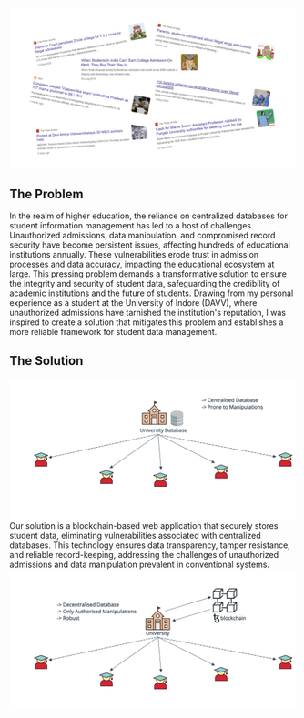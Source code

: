 ![Opening img](utils/img1.png)

## The Problem
In the realm of higher education, the reliance on centralized databases for student information management has led to a host of challenges. Unauthorized admissions, data manipulation, and compromised record security have become persistent issues, affecting hundreds of educational institutions annually. These vulnerabilities erode trust in admission processes and data accuracy, impacting the educational ecosystem at large. This pressing problem demands a transformative solution to ensure the integrity and security of student data, safeguarding the credibility of academic institutions and the future of students. Drawing from my personal experience as a student at the University of Indore (DAVV), where unauthorized admissions have tarnished the institution's reputation, I was inspired to create a solution that mitigates this problem and establishes a more reliable framework for student data management.

## The Solution
![uni diagram 1](utils/img2.png)
Our solution is a blockchain-based web application that securely stores student data, eliminating vulnerabilities associated with centralized databases. This technology ensures data transparency, tamper resistance, and reliable record-keeping, addressing the challenges of unauthorized admissions and data manipulation prevalent in conventional systems.
![uni diagram 2](utils/img3.png)
